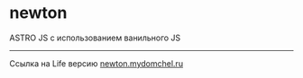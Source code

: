# newton
ASTRO JS с использованием ванильного  JS
***
Ссылка на Life версию [newton.mydomchel.ru](https://newton.mydomchel.ru/)
